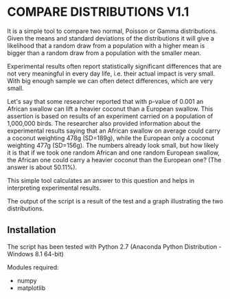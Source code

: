 COMPARE DISTRIBUTIONS V1.1
=======================

It is a simple tool to compare two normal, Poisson or Gamma distributions.
Given the means and standard deviations of the distributions it will give
a likelihood that a random draw from a population with a higher mean
is bigger than a random draw from a population with the smaller mean.

Experimental results often report statistically significant differences
that are not very meaningful in every day life, i.e. their actual impact
is very small. With big enough sample we can often detect differences,
which are very small.

Let's say that some researcher reported that with p-value of 0.001 an
African swallow can lift a heavier coconut than a European swallow. This
assertion is based on results of an experiment carried on a population
of 1,000,000 birds. The researcher also provided information about the
experimental results saying that an African swallow on average could
carry a coconut weighting 478g (SD=189g), while the European only a
coconut weighting 477g (SD=156g). The numbers already look small, but
how likely it is that if we took one random African and one random
European swallow, the African one could carry a heavier coconut than the
European one? (The answer is about 50.11%).

This simple tool calculates an answer to this question and helps in
interpreting experimental results.

The output of the script is a result of the test and a graph illustrating
the two distributions.

Installation
------------

The script has been tested with Python 2.7 (Anaconda Python Distribution - Windows 8.1 64-bit)

Modules required:
- numpy
- matplotlib
